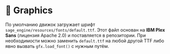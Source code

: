# 📘 Graphics

По умолчанию движок загружает шрифт `sage_engine/resources/fonts/default.ttf`. Этот файл основан на **IBM Plex Sans** (лицензия Apache 2.0) и поставляется в репозитории. При необходимости можно заменить `default.ttf` на любой другой TTF либо явно вызвать `gfx.load_font()` с нужным путём.
